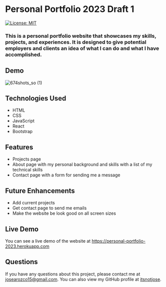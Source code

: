 # Personal Portfolio 2023 Draft 1
[![License: MIT](https://img.shields.io/badge/License-MIT-yellow.svg)](https://opensource.org/licenses/MIT)
### This is a personal portfolio website that showcases my skills, projects, and experiences. It is designed to give potential employers and clients an idea of what I can do and what I have accomplished.
## Demo
![674shots_so (1)](https://user-images.githubusercontent.com/115964908/229938906-1a571718-2a3b-4493-9daf-d208195a9354.png)

## Technologies Used
- HTML
- CSS
- JavaScript
- React
- Bootstrap

## Features
- Projects page
- About page with my personal background and skills with a list of my technical skills
- Contact page with a form for sending me a message

## Future Enhancements
- Add current projects
- Get contact page to send me emails
- Make the website be look good on all screen sizes

## Live Demo
You can see a live demo of the website at https://personal-portfolio-2023.herokuapp.com

## Questions

If you have any questions about this project, please contact me at josearozco15@gmail.com. You can also view my GitHub profile at [itsnotjose](https://github.com/itsnotjose).
